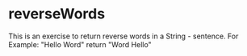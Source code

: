 # reverseWords
This is an exercise to return reverse words in a String - sentence.
For Example: "Hello Word"
return "Word Hello"
